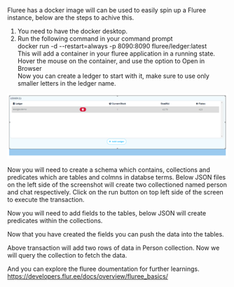 
Fluree has a docker image will can be used to easily spin up a Fluree instance, below are the steps to achive this.  

1. You need to have the docker desktop.  
2. Run the following command in your command prompt   
        docker run -d --restart=always -p 8090:8090 fluree/ledger:latest  
This will add a container in your fluree application in a running state.  
Hover the mouse on the container, and use the option to Open in Browser    
Now you can create a ledger to start with it, make sure to use only smaller letters in the ledger name.  

![Screenshot](../Fluree/imgs/createLedger.PNG)

Now you will need to create a schema which contains, collections and predicates which are tables and colmns in databse terms. 
Below JSON files on the left side of the screenshot will create two collectioned named person and chat respectively. Click on the run button on top left side of the screen to execute the transaction. 

 

Now you will need to add fields to the tables, below JSON will create predicates within the collections.
 

Now that you have created the fields you can push the data into the tables.
 

Above transaction will add two rows of data in Person collection.
Now we will query the collection to fetch the data. 
 

And you can explore the fluree doumentation for further learnings. 
https://developers.flur.ee/docs/overview/fluree_basics/
